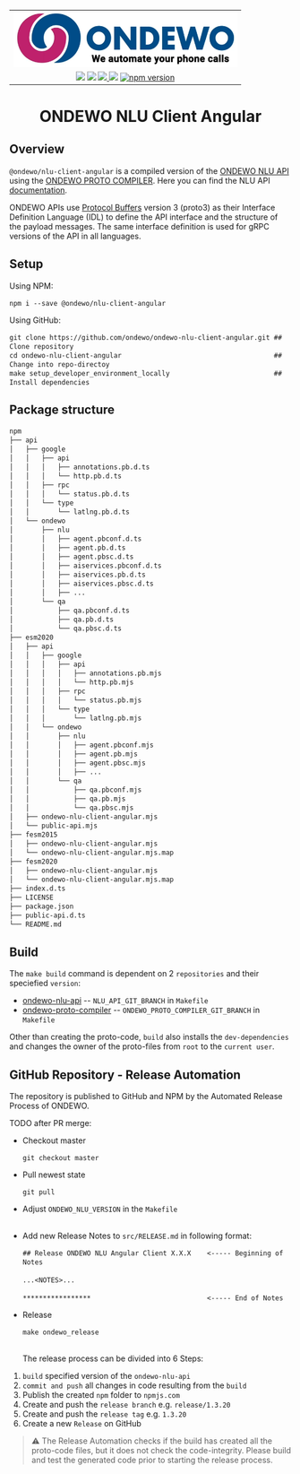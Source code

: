 <div align="center">
  <table>
    <tr>
      <td>
        <a href="https://ondewo.com/en/products/natural-language-understanding/">
            <img width="400px" src="https://raw.githubusercontent.com/ondewo/ondewo-logos/master/ondewo_we_automate_your_phone_calls.png"/>
        </a>
      </td>
    </tr>
    <tr>
       <td align="center">
          <a href="https://www.linkedin.com/company/ondewo "><img width="40px" src="https://cdn-icons-png.flaticon.com/512/3536/3536505.png"></a>
          <a href="https://www.facebook.com/ondewo"><img width="40px" src="https://cdn-icons-png.flaticon.com/512/733/733547.png"></a>
          <a href="https://twitter.com/ondewo"><img width="40px" src="https://cdn-icons-png.flaticon.com/512/733/733579.png"> </a>
          <a href="https://www.instagram.com/ondewo.ai/"><img width="40px" src="https://cdn-icons-png.flaticon.com/512/174/174855.png"></a>
          <a href="https://badge.fury.io/js/%40ondewo%2Fnlu-client-angular"><img src="https://badge.fury.io/js/%40ondewo%2Fnlu-client-angular.svg" alt="npm version" height="32"></a>
       </td>
    </tr>
  </table>
  <h1 align="center">
    ONDEWO NLU Client Angular
  </h1>
</div>

## Overview

`@ondewo/nlu-client-angular` is a compiled version of the [ONDEWO NLU API](https://github.com/ondewo/ondewo-nlu-api) using the [ONDEWO PROTO COMPILER](https://github.com/ondewo/ondewo-proto-compiler). Here you can find the NLU API [documentation](https://ondewo.github.io).

ONDEWO APIs use [Protocol Buffers](https://github.com/google/protobuf) version 3 (proto3) as their Interface Definition Language (IDL) to define the API interface and the structure of the payload messages. The same interface definition is used for gRPC versions of the API in all languages.

## Setup

Using NPM:

```shell
npm i --save @ondewo/nlu-client-angular
```

Using GitHub:

```shell
git clone https://github.com/ondewo/ondewo-nlu-client-angular.git ## Clone repository
cd ondewo-nlu-client-angular                                      ## Change into repo-directoy
make setup_developer_environment_locally                          ## Install dependencies
```

## Package structure

```
npm
├── api
│   ├── google
│   │   ├── api
│   │   │   ├── annotations.pb.d.ts
│   │   │   └── http.pb.d.ts
│   │   ├── rpc
│   │   │   └── status.pb.d.ts
│   │   └── type
│   │       └── latlng.pb.d.ts
│   └── ondewo
│       ├── nlu
│       │   ├── agent.pbconf.d.ts
│       │   ├── agent.pb.d.ts
│       │   ├── agent.pbsc.d.ts
│       │   ├── aiservices.pbconf.d.ts
│       │   ├── aiservices.pb.d.ts
│       │   ├── aiservices.pbsc.d.ts
│       │   ├── ...
│       └── qa
│           ├── qa.pbconf.d.ts
│           ├── qa.pb.d.ts
│           └── qa.pbsc.d.ts
├── esm2020
│   ├── api
│   │   ├── google
│   │   │   ├── api
│   │   │   │   ├── annotations.pb.mjs
│   │   │   │   └── http.pb.mjs
│   │   │   ├── rpc
│   │   │   │   └── status.pb.mjs
│   │   │   └── type
│   │   │       └── latlng.pb.mjs
│   │   └── ondewo
│   │       ├── nlu
│   │       │   ├── agent.pbconf.mjs
│   │       │   ├── agent.pb.mjs
│   │       │   ├── agent.pbsc.mjs
│   │       │   ├── ...
│   │       └── qa
│   │           ├── qa.pbconf.mjs
│   │           ├── qa.pb.mjs
│   │           └── qa.pbsc.mjs
│   ├── ondewo-nlu-client-angular.mjs
│   └── public-api.mjs
├── fesm2015
│   ├── ondewo-nlu-client-angular.mjs
│   └── ondewo-nlu-client-angular.mjs.map
├── fesm2020
│   ├── ondewo-nlu-client-angular.mjs
│   └── ondewo-nlu-client-angular.mjs.map
├── index.d.ts
├── LICENSE
├── package.json
├── public-api.d.ts
└── README.md
```

[comment]: <> (START OF GITHUB README)

## Build

The `make build` command is dependent on 2 `repositories` and their speciefied `version`:

- [ondewo-nlu-api](https://github.com/ondewo/ondewo-nlu-api) -- `NLU_API_GIT_BRANCH` in `Makefile`
- [ondewo-proto-compiler](https://github.com/ondewo/ondewo-proto-compiler) -- `ONDEWO_PROTO_COMPILER_GIT_BRANCH` in `Makefile`

Other than creating the proto-code, `build` also installs the `dev-dependencies` and changes the owner of the proto-files from `root` to the `current user`.

## GitHub Repository - Release Automation

The repository is published to GitHub and NPM by the Automated Release Process of ONDEWO.

TODO after PR merge:

- Checkout master
  ```shell
  git checkout master
  ```
- Pull newest state
  ```shell
  git pull
  ```
- Adjust `ONDEWO_NLU_VERSION` in the `Makefile` <br><br>
- Add new Release Notes to `src/RELEASE.md` in following format:

  ```
  ## Release ONDEWO NLU Angular Client X.X.X    <----- Beginning of Notes

  ...<NOTES>...

  *****************                             <----- End of Notes
  ```

- Release
  ```shell
  make ondewo_release
  ```
  <br>
  The release process can be divided into 6 Steps:

1. `build` specified version of the `ondewo-nlu-api`
2. `commit and push` all changes in code resulting from the `build`
3. Publish the created `npm` folder to `npmjs.com`
4. Create and push the `release branch` e.g. `release/1.3.20`
5. Create and push the `release tag` e.g. `1.3.20`
6. Create a new `Release` on GitHub

> :warning: The Release Automation checks if the build has created all the proto-code files, but it does not check the code-integrity. Please build and test the generated code prior to starting the release process.

[comment]: <> (END OF GITHUB README)
